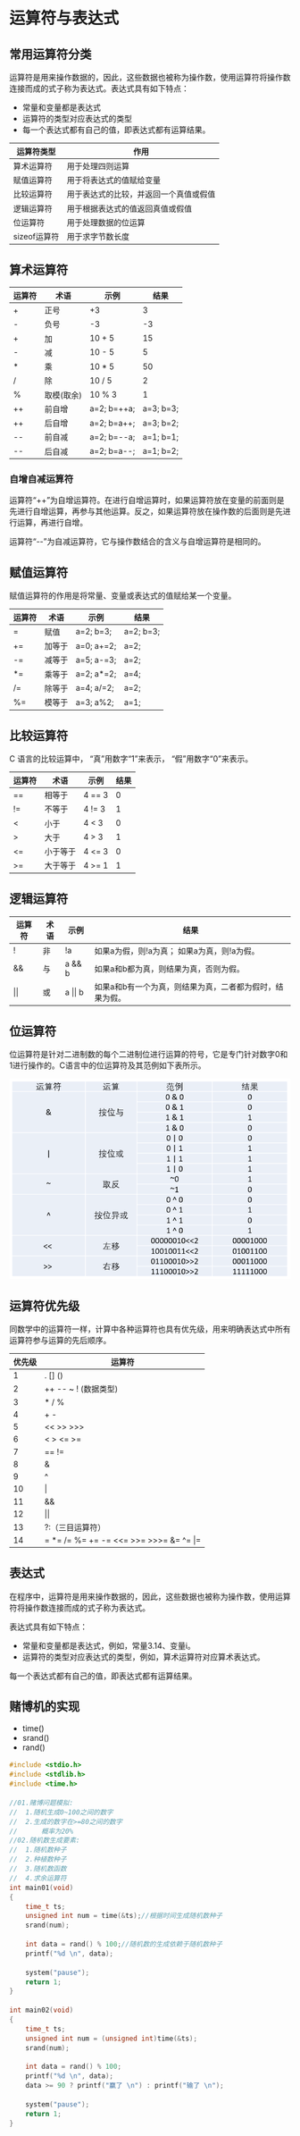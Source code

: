# 运算符与表达式

## 常用运算符分类

运算符是用来操作数据的，因此，这些数据也被称为操作数，使用运算符将操作数连接而成的式子称为表达式。表达式具有如下特点：

- 常量和变量都是表达式
- 运算符的类型对应表达式的类型
- 每一个表达式都有自己的值，即表达式都有运算结果。

| 运算符类型     | 作用                  |
| --------- | ------------------- |
| 算术运算符     | 用于处理四则运算            |
| 赋值运算符     | 用于将表达式的值赋给变量        |
| 比较运算符     | 用于表达式的比较，并返回一个真值或假值 |
| 逻辑运算符     | 用于根据表达式的值返回真值或假值    |
| 位运算符      | 用于处理数据的位运算          |
| sizeof运算符 | 用于求字节数长度            |

## 算术运算符

| 运算符  | 术语     | 示例          | 结果        |
| ---- | ------ | ----------- | --------- |
| +    | 正号     | +3          | 3         |
| -    | 负号     | -3          | -3        |
| +    | 加      | 10 + 5      | 15        |
| -    | 减      | 10 - 5      | 5         |
| *    | 乘      | 10 * 5      | 50        |
| /    | 除      | 10 / 5      | 2         |
| %    | 取模(取余) | 10 % 3      | 1         |
| ++   | 前自增    | a=2; b=++a; | a=3; b=3; |
| ++   | 后自增    | a=2; b=a++; | a=3; b=2; |
| --   | 前自减    | a=2; b=--a; | a=1; b=1; |
| --   | 后自减    | a=2; b=a--; | a=1; b=2; |

### 自增自减运算符

运算符“++”为自增运算符。在进行自增运算时，如果运算符放在变量的前面则是先进行自增运算，再参与其他运算。反之，如果运算符放在操作数的后面则是先进行运算，再进行自增。

运算符“--”为自减运算符，它与操作数结合的含义与自增运算符是相同的。

## 赋值运算符

赋值运算符的作用是将常量、变量或表达式的值赋给某一个变量。

| 运算符  | 术语   | 示例         | 结果        |
| ---- | ---- | ---------- | --------- |
| =    | 赋值   | a=2; b=3;  | a=2; b=3; |
| +=   | 加等于  | a=0; a+=2; | a=2;      |
| -=   | 减等于  | a=5; a-=3; | a=2;      |
| *=   | 乘等于  | a=2; a*=2; | a=4;      |
| /=   | 除等于  | a=4; a/=2; | a=2;      |
| %=   | 模等于  | a=3; a%2;  | a=1;      |

## 比较运算符

C 语言的比较运算中， “真”用数字“1”来表示， “假”用数字“0”来表示。

| 运算符  | 术语   | 示例     | 结果   |
| ---- | ---- | ------ | ---- |
| ==   | 相等于  | 4 == 3 | 0    |
| !=   | 不等于  | 4 != 3 | 1    |
| <    | 小于   | 4 < 3  | 0    |
| >    | 大于   | 4 > 3  | 1    |
| <=   | 小于等于 | 4 <= 3 | 0    |
| >=   | 大于等于 | 4 >= 1 | 1    |

## 逻辑运算符

| 运算符  | 术语   | 示例       | 结果                            |
| ---- | ---- | -------- | ----------------------------- |
| !    | 非    | !a       | 如果a为假，则!a为真；  如果a为真，则!a为假。    |
| &&   | 与    | a && b   | 如果a和b都为真，则结果为真，否则为假。          |
| \|\| | 或    | a \|\| b | 如果a和b有一个为真，则结果为真，二者都为假时，结果为假。 |

## 位运算符

位运算符是针对二进制数的每个二进制位进行运算的符号，它是专门针对数字0和1进行操作的。C语言中的位运算符及其范例如下表所示。

![1500551458205](./images/1500551458205.png)

## 运算符优先级

同数学中的运算符一样，计算中各种运算符也具有优先级，用来明确表达式中所有运算符参与运算的先后顺序。

| 优先级  | 运算符                                      |
| ---- | ---------------------------------------- |
| 1    | .   []  ()                               |
| 2    | ++   --  ~  !  (数据类型)                    |
| 3    | *   /  %                                 |
| 4    | +   -                                    |
| 5    | <<  >>   >>>                             |
| 6    | <   > <=  >=                             |
| 7    | ==   !=                                  |
| 8    | &                                        |
| 9    | ^                                        |
| 10   | \|                                       |
| 11   | &&                                       |
| 12   | \|\|                                     |
| 13   | ?:（三目运算符）                                |
| 14   | =   *=  /=  %=   +=  -=  <<=   >>=  >>>=  &=   ^=  \|= |

## 表达式

在程序中，运算符是用来操作数据的，因此，这些数据也被称为操作数，使用运算符将操作数连接而成的式子称为表达式。

表达式具有如下特点：

- 常量和变量都是表达式，例如，常量3.14、变量i。
- 运算符的类型对应表达式的类型，例如，算术运算符对应算术表达式。

每一个表达式都有自己的值，即表达式都有运算结果。

## 赌博机的实现

- time()
- srand()
- rand()

```c
#include <stdio.h>
#include <stdlib.h>
#include <time.h>

//01.赌博问题模拟:
//  1.随机生成0~100之间的数字
//  2.生成的数字在>=80之间的数字
//      概率为20%
//02.随机数生成要素:
//  1.随机数种子
//  2.种植数种子
//  3.随机数函数
//  4.求余运算符
int main01(void)
{
    time_t ts;
    unsigned int num = time(&ts);//根据时间生成随机数种子
    srand(num);

    int data = rand() % 100;//随机数的生成依赖于随机数种子
    printf("%d \n", data);

    system("pause");
    return 1;
}

int main02(void)
{
    time_t ts;
    unsigned int num = (unsigned int)time(&ts);
    srand(num);

    int data = rand() % 100;
    printf("%d \n", data);
    data >= 90 ? printf("赢了 \n") : printf("输了 \n");

    system("pause");
    return 1;
}
```